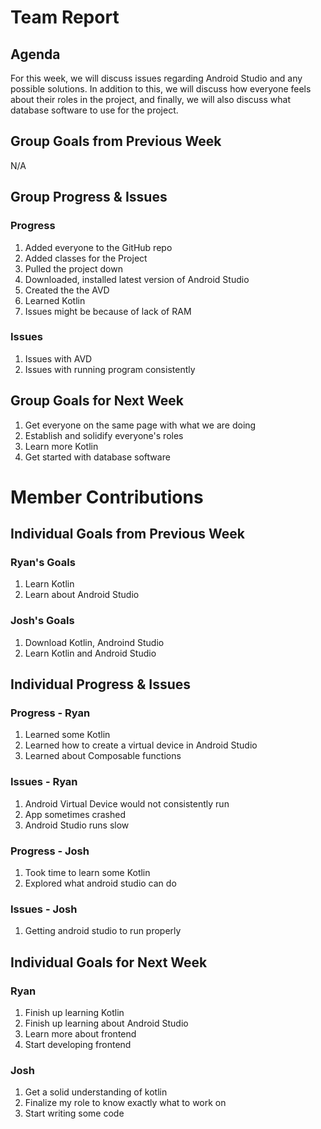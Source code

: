 # Team Report

## Agenda
For this week, we will discuss issues regarding Android Studio and any possible solutions. In addition to this, we will discuss how everyone feels about their roles in the project, and finally, we will also discuss what database software to use for the project.

## Group Goals from Previous Week
N/A

## Group Progress & Issues
### Progress
1. Added everyone to the GitHub repo
2. Added classes for the Project
3. Pulled the project down
4. Downloaded, installed latest version of Android Studio
5. Created the the AVD
6. Learned Kotlin
7. Issues might be because of lack of RAM
### Issues
1. Issues with AVD
2. Issues with running program consistently

## Group Goals for Next Week
1. Get everyone on the same page with what we are doing
2. Establish and solidify everyone's roles
3. Learn more Kotlin
4. Get started with database software

# Member Contributions

## Individual Goals from Previous Week
### Ryan's Goals
1. Learn Kotlin
2. Learn about Android Studio

### Josh's Goals
1. Download Kotlin, Androind Studio
2. Learn Kotlin and Android Studio

## Individual Progress & Issues
### Progress - Ryan
1. Learned some Kotlin
2. Learned how to create a virtual device in Android Studio
3. Learned about Composable functions

### Issues - Ryan
1. Android Virtual Device would not consistently run
2. App sometimes crashed
3. Android Studio runs slow

### Progress - Josh
1. Took time to learn some Kotlin
2. Explored what android studio can do

### Issues - Josh
1. Getting android studio to run properly

## Individual Goals for Next Week
### Ryan
1. Finish up learning Kotlin
2. Finish up learning about Android Studio
3. Learn more about frontend
4. Start developing frontend

### Josh
1. Get a solid understanding of kotlin
2. Finalize my role to know exactly what to work on
3. Start writing some code

